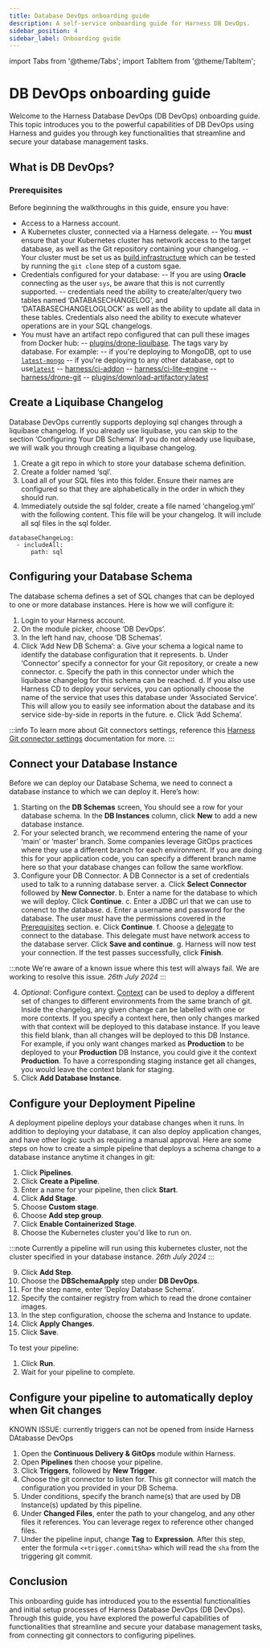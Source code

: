 ```yaml
---
title: Database DevOps onboarding guide
description: A self-service onboarding guide for Harness DB DevOps.
sidebar_position: 4
sidebar_label: Onboarding guide
---
```


import Tabs from '@theme/Tabs';
import TabItem from '@theme/TabItem';

# DB DevOps onboarding guide

Welcome to the Harness Database DevOps (DB DevOps) onboarding guide. This topic introduces you to the powerful capabilities of DB DevOps using Harness and guides you through key functionalities that streamline and secure your database management tasks.  

## What is DB DevOps?

### Prerequisites

Before beginning the walkthroughs in this guide, ensure you have:

 - Access to a Harness account. 
 - A Kubernetes cluster, connected via a Harness delegate. 
  -- You **must** ensure that your Kubernetes cluster has network access to the target database, as well as the Git repository containing your changelog. 
  -- Your cluster must be set us as [build infrastructure](https://developer.harness.io/docs/category/set-up-kubernetes-cluster-build-infrastructures/) which can be tested by running the `git clone` step of a custom sgae. 
 - Credentials configured for your database:
  -- If you are using **Oracle** connecting as the user `sys`, be aware that this is not currently supported. 
  -- credentials need the ability to create/alter/query two tables named ‘DATABASECHANGELOG’, and ‘DATABASECHANGELOGLOCK’ as well as the ability to update all data in these tables. Credentials also need the ability to execute whatever operations are in your SQL changelogs.
 - You must have an artifact repo configured that can pull these images from Docker hub: 
 -- [plugins/drone-liquibase](https://hub.docker.com/r/plugins/drone-liquibase/tags). The tags vary by database. For example:
  -- if you're deploying to MongoDB, opt to use [`latest-mongo`](https://hub.docker.com/r/plugins/drone-liquibase/tags)
  -- if you're deploying to any other database, opt to use[`latest`](https://hub.docker.com/r/plugins/drone-liquibase/tags?page=&page_size=&ordering=&name=latest)
 -- [harness/ci-addon](https://hub.docker.com/r/harness/ci-addon)
 -- [harness/ci-lite-engine](https://hub.docker.com/r/harness/ci-lite-engine)
 -- [harness/drone-git](https://hub.docker.com/r/harness/drone-git)
 -- [plugins/download-artifactory:latest](https://hub.docker.com/r/plugins/download-artifactory)
 
## Create a Liquibase Changelog

Database DevOps currently supports deploying sql changes through a liquibase changelog. If you already use liquibase, you can skip to the section ‘Configuring Your DB Schema’. If you do not already use liquibase, we will walk you through creating a liquibase changelog. 

 1. Create a git repo in which to store your database schema definition.
 2. Create a folder named ‘sql’.
 3. Load all of your SQL files into this folder. Ensure their names are configured so that they are alphabetically in the order in which they should run.
 4. Immediately outside the sql folder, create a file named ‘changelog.yml’ with the following content. This file will be your changelog. It will include all sql files in the sql folder.

```
databaseChangeLog:
  - includeAll:
      path: sql
```

## Configuring your Database Schema

The database schema defines a set of SQL changes that can be deployed to one or more database instances. Here is how we will configure it:

 1. Login to your Harness account. 
 2. On the module picker, choose ‘DB DevOps’.
 3. In the left hand nav, choose ‘DB Schemas’. 
 4. Click ‘Add New DB Schema’:
    a. Give your schema a logical name to identify the database configuration that it represents.
    b. Under ‘Connector’ specify a connector for your Git repository, or create a new connector.
    c. Specify the path in this connector under which the liquibase changelog for this schema can be reached.
    d. If you also use Harness CD to deploy your services, you can optionally choose the name of the service that uses this database under ‘Associated Service'. This will allow you to easily see information about the database and its service side-by-side in reports in the future.
    e. Click ‘Add Schema’.

:::info
To learn more about Git connectors settings, reference this [Harness Git connector settings](../../platform/connectors/code-repositories/ref-source-repo-provider/git-connector-settings-reference.md) documentation for more.
:::

## Connect your Database Instance 

Before we can deploy our Database Schema, we need to connect a database instance to which we can deploy it. Here’s how:

 1. Starting on the **DB Schemas** screen, You should see a row for your database schema. In the **DB Instances** column, click **New** to add a new database instance.
 2. For your selected branch, we recommend entering the name of your ‘main’ or ‘master’ branch. Some companies leverage GitOps practices where they use a different branch for each environment. If you are doing this for your application code, you can specify a different branch name here so that your database changes can follow the same workflow.
 3. Configure your DB Connector. A DB Connector is a set of credentials used to talk to a running database server.
  a. Click **Select Connector** followed by **New Connector**.
  b. Enter a name for the database to which we will deploy. Click **Continue**. 
  c. Enter a JDBC url that we can use to conenct to the database. 
  d. Enter a username and password for the database. The user *must* have the permissions covered in the [Prerequisites](#prerequisites) section. 
  e. Click **Continue**.
  f. Choose a [delegate](../../platform/delegates/delegate-concepts/delegate-overview.md) to connect to the database. This delegate must have network access to the database server. Click **Save and continue**.
  g. Harness will now test your connection. If the test passes successfully, click **Finish**.

  :::note
  We're aware of a known issue where this test will always fail. We are working to resolve this issue. *26th July 2024*
  :::

 4. *Optional*: Configure context. [Context](https://docs.liquibase.com/concepts/changelogs/attributes/contexts.html) can be used to deploy a different set of changes to different environments from the same branch of git. Inside the changelog, any given change can be labelled with one or more contexts. If you specify a context here, then only changes marked with that context will be deployed to this database instance. If you leave this field blank, than all changes will be deployed to this DB Instance. For example, if you only want changes marked as **Production** to be deployed to your **Production** DB Instance, you could give it the context **Production**. To have a corresponding staging instance get all changes, you would leave the context blank for staging.
 5. Click **Add Database Instance**.

## Configure your Deployment Pipeline

A deployment pipeline deploys your database changes when it runs. In addition to deploying your database, it can also deploy application changes, and have other logic such as requiring a manual approval. Here are some steps on how to create a simple pipeline that deploys a schema change to a database instance anytime it changes in git:

 1. Click **Pipelines**.
 2. Click **Create a Pipeline**.
 3. Enter a name for your pipeline, then click **Start**.
 4. Click **Add Stage**.
 5. Choose **Custom stage**.
 6. Choose **Add step group**.
 7. Click **Enable Containerized Stage**.
 8. Choose the Kubernetes cluster you'd like to run on.

  :::note
  Currently a pipeline will run using this kubernetes cluster, not the cluster specified in your database instance. *26th July 2024*
  :::

 9. Click **Add Step**.
 10. Choose the **DBSchemaApply** step under **DB DevOps**.
 11. For the step name, enter ‘Deploy Database Schema’.
 12. Specify the container registry from which to read the drone container images.
 13. In the step configuration, choose the schema and Instance to update.
 14. Click **Apply Changes**.
 15. Click **Save**.

To test your pipeline:

 1. Click **Run**.
 2. Wait for your pipeline to complete.

## Configure your pipeline to automatically deploy when Git changes


KNOWN ISSUE: currently triggers can not be opened from inside Harness DAtabasse DevOps

 1. Open the **Continuous Delivery & GitOps** module within Harness.
 2. Open **Pipelines** then choose your pipeline.
 3. Click **Triggers**, followed by **New Trigger**.
 4. Choose the git connector to listen for. This git connector will match the configuration you provided in your DB Schema.
 5. Under conditions, specify the branch name(s) that are used by DB Instance(s) updated by this pipeline.
 6. Under **Changed Files**, enter the path to your changelog, and any other files it references. You can leverage regex to reference other changed files. 
 7. Under the pipeline input, change **Tag** to **Expression**. After this step, enter the formula `<+trigger.commitSha>` which will read the `sha` from the triggering git commit.

## Conclusion

This onboarding guide has introduced you to the essential functionalities and initial setup processes of Harness Database DevOps (DB DevOps). Through this guide, you have explored the powerful capabilities of functionalities that streamline and secure your database management tasks, from connecting git connectors to configuring pipelines.
